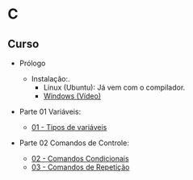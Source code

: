 # C


## Curso

- Prólogo
  - Instalação:.
    - Linux (Ubuntu): Já vem com o compilador.
    - [Windows (Vídeo)](https://www.youtube.com/watch?v=9lfwKDolm9k)


- Parte 01 Variáveis:
  - [01 - Tipos de variáveis](c_files/curso/01/01-tipos.html)
- Parte 02 Comandos de Controle:
  - [02 - Comandos Condicionais](c_files/curso/01/02-condicional.html)
  - [03 - Comandos de Repetição](c_files/curso/01/03-repeticao.html)

<!-- - Parte 02 Comandos de controle
  - [Classes](java_files/curso/02/01-classes.html)
  - [Convenções](java_files/curso/02/02-convencoes.html)

- Parte 03 - Introdução à primeira estrutura de dados: Lista
  - [ArrayList](java_files/curso/03/array_list.html)

- Parte 04 - Herança
  - [Herança](java_files/curso/04/heranca.html)

- Parte 05 - Importantes Estruturas de Dados e Interfaces
   - [Set](java_files/curso/05/set.html)
   - [Map](java_files/curso/05/map.html)

- Parte 06 - Controle de Erros
  - [Controle de Erros](java_files/curso/00.1-erros-io/01-controle_erros.html)

- Parte 07 - Entrada e Saída
  - [IO](java_files/curso/00.1-erros-io/02-io.html)


## Laboratórios

- [lab00 - Usando funções (métodos estáticos)](java_files/laboratorio/00-basico/comandos-basicos.html)
- Lab01
  - [lab01 - Classes como estruturas](java_files/laboratorio/01-classes/01.00-classes_pre.html)
  - [lab01 - Classes com métodos](java_files/laboratorio/01-classes/01.01-classes.html)
  - [lab01.02 - Classes (Extra)](java_files/laboratorio/01-classes/01.02-classes_extra.html)
- lab02 - Classes com Encapsulamento
  - [lab02.01 - Get e Set](java_files/laboratorio/02-classes_encapsulamento/02.01-classes_encapsulamento.html)
  - [lab02.02 - Classes com encapsulamento (Extra)](java_files/laboratorio/02-classes_encapsulamento/02.02-classes_encapsulamento.html)
- lab03 - Herança, Classes Abstratas e Polimorfismo
  - [Herança](java_files/laboratorio/04-heranca/04.00-exercicio_heranca.html)
  - [Exemplo sem Herança](java_files/laboratorio/04-heranca/04.01-exercicio_sem_heranca.html)
  - [Modificando exercícios anteriores com Herança, classe abstrata e polimorfismo](java_files/laboratorio/04-heranca/04.02-exercicio_com_heranca.html)
* lab04 - Interfaces (Classes abstratas)
  * [Exemplo sem interface](java_files/laboratorio/04-interfaces/04-sem_interface.html)
  * [Lista de Interfaces](java_files/laboratorio/04-interfaces/04-lista_lpoo_interfaces.pdf)
    * [Gabarito](java_files/laboratorio/04-interfaces/04-lista_lpoo_interfaces.zip) -->

<!--
## [GitHub](https://github.com/viniciusdenovaes/Unip231LPOO)

## Trabalho para a NP2

- [Trabalho para a NP2](lpoo_files/trabalhos/01/trabalho01.html)

## APS

- [Documento da APS (em .docx)](lpoo_files/aps/APS_LPOO_2023.docx)

<!--
## Exemplos Vistos em Sala

* [Github](https://github.com/viniciusdenovaes/Unip211LPOO)
-->

<!-- 
## Ementa

* Parte 00 - Revisão: Levamos em consideração que a turma aprendeu o paradigma de programação procedural programando em Python. Será feito uma revisão de tipos primitivos, comandos de controle e procedimentos focando na sintaxe em Java.
    * Tipos primitivos (`int`, `double`, `boolean`)
    * Comandos de controle
        * comandos condicionais (`if`, `if else`, `if else if`)
        * comandos de repetição (`while`, `for`)
    * Procedimentos: (métodos estáticos tratados como funções)
    * Estruturas: arrays

* Parte 01 - Classes e Objetos
  * Atributos e Métodos
  * _Constructors_
  * Composição
  * Encapsulamento
  * _Overload_
  * Estruturas:
    * `ArrayList`
    * `for-each`: Um novo tipo de `for`
* Parte 02 - Herança
  * _Override_
  * Exemplos: `toString`, `equals`
  * `String`: uma classe muito especial
  * Polimorfismo
  * Classes Abstratas
  * Interface (é uma classe totalmente abstrata (v.9))(**NÃO É INTERFACE DE USUÁRIO**)
  * Exemplos Práticos: `Comparable`, `Iterable`
  * Estruturas:
    * `TreeSet`,
    * `TreeMap`
* Extras
    * Leitura e escrita de Dados:
        * Pelo terminal
        * Arquivos
        * [CSV](https://pt.wikipedia.org/wiki/Comma-separated_values)
    * `Exceptions`
         * `try-catch`
         * `finaly`
         * `try-with-resources`
 -->

<!-- ### Livros

Os livros tratam os conceitos de forma mais aprofundada do que materiais encontrados na internet (como fóruns, vídeo aulas, etc...).
Porém os materiais encontrados na internet muitas vezes estão mais atualizados.

Então é melhor juntar os dois.
Se você quer entender um **conceito**, leia em um livro.
Se você quer resolver um **problema pontual**, procure na internet.

Aqui está uma lista dos livros que eu recomendo:

#### Para aprender o básico

* [Use a Cabeça - Java, 2ª edição (Java 5) Traduzido](http://www.altabooks.com.br/use-a-cabeca-java-2-ed..html):
Este livro é o primeiro que eu recomendo, a série "Use a Cabeça" é uma série perfeita para quem está começando a aprender uma nova ferramenta.
Esta série tem um estilo realmente fácil de ler e de fixar o conhecimento, se você praticar os exercícios do livro.
Porém não é um bom livro de consulta: por ser uma série para facilitar a **apredizagem**,
os conceitos importantes estão espalhados pelo livro de forma não organizada, então é um livro para você ler do começo ao final.
Mas é um livro fácil de ler, e te dará uma base sólida em Java, então **vale o investimento** (por volta de \~120 reais).
Fique atento que o [https://www.oreilly.com/library/view/head-first-java/0596009208/ original deste livro] saiu em fevereiro de 2005.
E isso é algum tempo em termos de linguagem de computação.
O livro está atualizado para Java 5, e nós estamos em Java 11.
Novos recursos foram inseridos na linguagem de lá para cá.
Para este curso você pode usar este livro, sem problemas.


* [Deitel 10ª edição (Java 8) Traduzido](https://www.amazon.com.br/Java®-como-programar-Paul-Deitel/dp/8543004799):
Este livro é o oposto do "Use a Cabeça", é um ótimo livro de consulta, mas eu não conseguiria ler este livro do começo ao final.
É muito aprofundado. Por um lado faz você perder um imenso tempo em cada capítulo, por outro tem muita informação sobre cada conceito.
Então é o melhor livro para aprender algum conceito pontual que você tem dúvidas.
Se vale o investimento? Custa mais de 300 reais.
Se você tiver preferência por livros em inglês, você poderá encontrar outras fontes mais baratas...

* [Core Java 11ª Edição (Java 11) Não Traduzido](http://horstmann.com/corejava/):
Este é melhor dos dois mundos, é o meu livro preferido atualmente, eu consigo ler cada capítulo inteiro, e também encontrar conceitos pontuais quando preciso.
Infelizmente não existe tradução para português.
Somente uma tradução de uma edição bem antiga, e apenas do volume 1.

#### Para **depois** de aprender o básico de Java

* [Effective Java 3ª Edição (Java 9) Traduzido](https://www.amazon.com.br/Java-Efetivo-Melhores-Práticas-Plataforma/dp/8550804622):
Este não é um livro para aprender Java, mas para melhorar e atualizar as suas práticas.
Você vai aprender como melhor usar os recursos das edições novas do Java.

* [Código Limpo](https://www.amazon.com.br/C%C3%B3digo-limpo-Robert-C-Martin/dp/8576082675):
Este não é um livro sobre Java, apesar dos exemplos citados estarem em Java.
É um livro sobre como "codar" bem!
Como dar os melhores nomes para as variáveis, como planejar bem funções, como comentar bem o código...

* [Use a Cabeça - Padrões de Projetos](https://www.amazon.com.br/Cabeça-Padrões-Projetos-Eric-Freeman/dp/8576081741):
Depois de aprender a programar orientado a objetos este é *o próximo passo*.




Mas estas são minhas opiniões pessoais.
É recomendável que você experimente, pesquise e pergunte para outras pessoas também.
Um bom livro é aquele que você lê e aprende informações corretas, e isto depende de vários fatores como objetivos, gostos, e nível de conhecimento. -->
